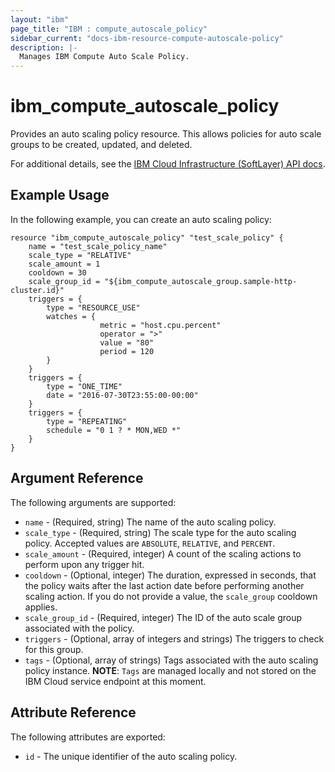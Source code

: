 ```yaml
---
layout: "ibm"
page_title: "IBM : compute_autoscale_policy"
sidebar_current: "docs-ibm-resource-compute-autoscale-policy"
description: |-
  Manages IBM Compute Auto Scale Policy.
---
```


# ibm\_compute_autoscale_policy

Provides an auto scaling policy resource. This allows policies for auto scale groups to be created, updated, and deleted.

For additional details, see the [IBM Cloud Infrastructure (SoftLayer) API docs](http://sldn.softlayer.com/reference/datatypes/SoftLayer_Scale_Policy).

## Example Usage

In the following example, you can create an auto scaling policy:

```hcl
resource "ibm_compute_autoscale_policy" "test_scale_policy" {
    name = "test_scale_policy_name"
    scale_type = "RELATIVE"
    scale_amount = 1
    cooldown = 30
    scale_group_id = "${ibm_compute_autoscale_group.sample-http-cluster.id}"
    triggers = {
        type = "RESOURCE_USE"
        watches = {
                    metric = "host.cpu.percent"
                    operator = ">"
                    value = "80"
                    period = 120
        }
    }
    triggers = {
        type = "ONE_TIME"
        date = "2016-07-30T23:55:00-00:00"
    }
    triggers = {
        type = "REPEATING"
        schedule = "0 1 ? * MON,WED *"
    }
}
```

## Argument Reference

The following arguments are supported:

* `name` - (Required, string) The name of the auto scaling policy.
* `scale_type` - (Required, string) The scale type for the auto scaling policy. Accepted values are `ABSOLUTE`, `RELATIVE`, and `PERCENT`.
* `scale_amount` - (Required, integer) A count of the scaling actions to perform upon any trigger hit.
* `cooldown` - (Optional, integer) The duration, expressed in seconds, that the policy waits after the last action date before performing another scaling action. If you do not provide a value, the `scale_group` cooldown applies.
* `scale_group_id` - (Required, integer) The ID of the auto scale group associated with the policy.
* `triggers` - (Optional, array of integers and strings) The triggers to check for this group.
* `tags` - (Optional, array of strings) Tags associated with the auto scaling policy instance.
  **NOTE**: `Tags` are managed locally and not stored on the IBM Cloud service endpoint at this moment.

## Attribute Reference

The following attributes are exported:

* `id` - The unique identifier of the auto scaling policy.
